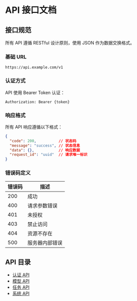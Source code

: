 # API 接口文档

## 接口规范

所有 API 遵循 RESTful 设计原则，使用 JSON 作为数据交换格式。

### 基础 URL

```
https://api.example.com/v1
```

### 认证方式

API 使用 Bearer Token 认证：

```
Authorization: Bearer {token}
```

### 响应格式

所有 API 响应遵循以下格式：

```json
{
  "code": 200,          // 状态码
  "message": "success", // 状态信息
  "data": {},           // 响应数据
  "request_id": "uuid"  // 请求唯一标识
}
```

### 错误码定义

| 错误码 | 描述 |
|--------|------|
| 200    | 成功 |
| 400    | 请求参数错误 |
| 401    | 未授权 |
| 403    | 禁止访问 |
| 404    | 资源不存在 |
| 500    | 服务器内部错误 |

## API 目录

- [认证 API](./auth.md)
- [模型 API](./model.md)
- [任务 API](./task.md)
- [系统 API](./system.md)
